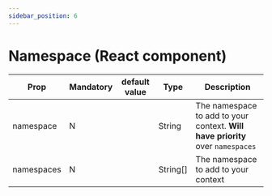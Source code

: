 ```yaml
---
sidebar_position: 6
---
```


# Namespace (React component)

| Prop         | Mandatory | default value | Type   | Description                                             |
|--------------|-----------|---------------|--------|---------------------------------------------------------|
| namespace | N         |               | String | The namespace to add to your context. **Will have priority** over `namespaces` |
| namespaces | N         |               | String[] | The namespace to add to your context |

